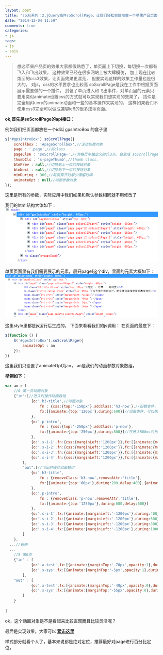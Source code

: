 ```yaml
---
layout: post
title: "soJs系列：2,jQuery插件soScrollPage，让我们轻松愉快地做一个苹果产品页面"
date: "2014-12-04 11:59"
comments: true
categories:
- js
tags:
- js
- sojs
---
```


> 想必苹果产品页的效果大家都很熟悉了，单页面上下切换，每切换一次都有飞入和飞出效果，
> 这种效果已经在很多网站上被大肆模仿，
> 加上现在比较炫丽的css3效果，让页面效果更漂亮，
> 但要实现这样的效果工作量也是很大的，
> 对js，css的水平要求也比较高
> soScrollPage是我在工作中根据页面展示需要做的一个插件，
> 封装了单页进入和飞出事件，对单页里的元素只要用类似animate设置css的方式就可以实现我们想实现的效果了，
> 插件是完全用jQuery的animate动画和一些的基本操作来实现的，
> 这样如果我们不使用css3完全可以做成兼容ie6的很多炫丽页面。

**ok,首先是soScrollPage的api接口：**

例如我们把页面都放在一个id叫 gpsIntroBox 的盒子里

```javascript
$('#gpsIntroBox').soScrollPage({
	scrollbox : '#pageScrollbox',//滚动包裹对象
	page : '.page',//页class
	pageClsH : 'soScrollPage-',//为每页单独定义的cls头，会生成 soScrollPage-0 , soScrollPage-1 这样的class，方便每页dom查找，如无冲突，一般不用修改
	thumbCls : 's-pageThumb',//thumb class,
	btnPrev : null,//切换到上一页的按钮对象
	btnNext : null,//切换到下一页的按钮对象
	minDuring : 300,//每页离开时最少停留时间
	animateOpt : null//动画参数对象
});
```

这里是所有的参数，实际应用中我们如果和默认参数相同就不用修改了

我们的html结构大体如下：
![](/images/soscrollpage-1.png)

单页页面里有我们需要展示的元素，展开page1这个div，里面的元素大概如下：
![](/images/soscrollpage-2.png)

这里style里都是js运行后生成的，
下面来看看我们的js调用：
在页面的最底下：

```javascript
$(function () {
	$('#gpsIntroBox').soScrollPage({
		animateOpt : an
	});
})
```

这里我们只设置了animateOpt为an，
an是我们的动画参数对象数组，

**举例如下：**

```javascript
var an = [
	//0 第一页动画对象
	{"in":[//进入时操作动画数组
			{o:'.h3-title',//动画对象
				fn : {css:{top:'-150px'},addClass:'h3-now'},//函数事件，可以执行css、addClass、removeClass、removeAttr等jQuery默认支持的属性操作事件,
				fx:[{animate:{top:'120px'},during:600}]//动画事件，可以执行animate，另外可以设置delay时间
			},
			{o:'.p-intro',
				fn : {css:{top:'-250px'},addClass:'p-now'},
				fx:[{animate:{top:'250px'},during:800}]//在进入800ms后执行
			},
			{o:'.s-i-1',fn:{css:{marginLeft:'1200px'}},fx:[{animate:{marginLeft:'-216px'},during:400,delay:400}]},//在进入400ms后执行
			{o:'.s-i-2',fn:{css:{marginLeft:'1200px'}},fx:[{animate:{marginLeft:'-96px'},during:600,delay:400}]},
			{o:'.s-i-3',fn:{css:{marginLeft:'1200px'}},fx:[{animate:{marginLeft:'24px'},during:800,delay:400}]},
			{o:'.s-i-4',fn:{css:{marginLeft:'1200px'}},fx:[{animate:{marginLeft:'144px'},during:1000,delay:400}]}
		],
		"out":[//飞出时操作动画数组
			{o:'.h3-title',
				fn : {removeClass:'h3-now',removeAttr:'title'},
				fx:[{animate:{top:'60px'},during:200,delay:400},{animate:{top:'1220px'},during:700}]
			},
			{o:'.p-intro',
				fn : {removeClass:'p-now',removeAttr:'title'},
				fx:[{animate:{top:'1250px'},during:600,delay:600}]
			},
			{o:'.s-i-1',fx:[{animate:{marginLeft:'-1200px'},during:400}]},
			{o:'.s-i-2',fx:[{animate:{marginLeft:'-1200px'},during:600}]},
			{o:'.s-i-3',fx:[{animate:{marginLeft:'-1200px'},during:800}]},
			{o:'.s-i-4',fx:[{animate:{marginLeft:'-1200px'},during:1000}]}
		]
	},
  ...//省略
  ...
	//5 第6页
	{"in" : [
			{o:'.a-test',fx:[{animate:{marginTop:'-70px',opacity:1},during:600}]},
			{o:'.s-sys',fx:[{animate:{marginTop:'-5px',opacity:1},during:1000}]}
		],
	"out" : [
			{o:'.a-test',fx:[{animate:{marginTop:'-40px',opacity:0},during:900}]},
			{o:'.s-sys',fx:[{animate:{marginTop:'-55px',opacity:0},during:600}]}
		]
	}

]
```

ok，这个动画对象是不是看起来比较直观而且比较灵活呢？

最后是实现效果，大家可以 **[ 猛击这里](/my/soScrollPage/index.html)**

样式部分就看个人了，基本来说都是绝对定位，推荐最好对page进行百分比定位，